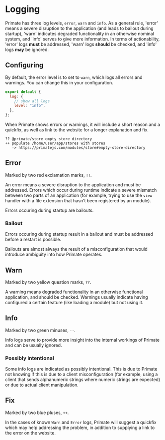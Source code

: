# Logging

Primate has three log levels, `error`, `warn` and `info`. As a general rule,
'error' means a severe disruption to the application (and leads to bailout
during startup), 'warn' indicates degraded functionality in an otherwise
nominal system, and 'info' serves to give more information. In terms of
actionability, 'error' logs **must** be addressed, 'warn' logs **should** be
checked, and 'info' logs **may** be ignored.

## Configuring

By default, the error level is to set to `warn`, which logs all errors and
warnings. You can change this in your configuration.

```js#primate.config.js
export default {
  log: {
    // show all logs
    level: "info",
  },
};
```

When Primate shows errors or warnings, it will include a short reason and a
quickfix, as well as link to the website for a longer explanation and fix.

```text
?? @primate/store empty store directory
++ populate /home/user/app/stores with stores
   -> https://primatejs.com/modules/store#empty-store-directory
```

## Error

Marked by two red exclamation marks, `!!`.

An error means a severe disruption to the application and must be addressed.
Errors which occur during runtime indicate a severe mismatch between two parts
of an application (for example, trying to use the `view` handler with a file
extension that hasn't been registered by an module).

Errors occuring during startup are bailouts.

### Bailout

Errors occuring during startup result in a bailout and must be addressed before
a restart is possible.

Bailouts are almost always the result of a misconfiguration that would
introduce ambiguity into how Primate operates.

## Warn

Marked by two yellow question marks, `??`.

A warning means degraded functionality in an otherwise functional application,
and should be checked. Warnings usually indicate having configured a certain
feature (like loading a module) but not using it.

## Info

Marked by two green minuses, `--`.

Info logs serve to provide more insight into the internal workings of Primate
and can be usually ignored.

### Possibly intentional

Some info logs are indicated as possibly intentional. This is due to Primate
not knowing if this is due to a client misconfiguration (for example, using
a client that sends alphanumeric strings where numeric strings are expected) or
due to actual client manipulation.

## Fix

Marked by two blue pluses, `++`.

In the cases of known `Warn` and `Error` logs, Primate will suggest a quickfix
which may help addressing the problem, in addition to supplying a link to the
error on the website.

